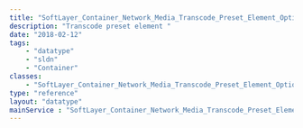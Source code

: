 ```yaml
---
title: "SoftLayer_Container_Network_Media_Transcode_Preset_Element_Option"
description: "Transcode preset element "
date: "2018-02-12"
tags:
    - "datatype"
    - "sldn"
    - "Container"
classes:
    - "SoftLayer_Container_Network_Media_Transcode_Preset_Element_Option"
type: "reference"
layout: "datatype"
mainService : "SoftLayer_Container_Network_Media_Transcode_Preset_Element_Option"
---
```

